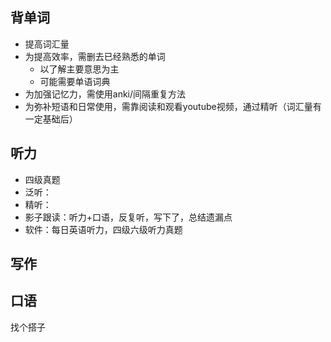 ## 背单词
- 提高词汇量
- 为提高效率，需删去已经熟悉的单词
	- 以了解主要意思为主
	- 可能需要单语词典
- 为加强记忆力，需使用anki/间隔重复方法
- 为弥补短语和日常使用，需靠阅读和观看youtube视频，通过精听（词汇量有一定基础后）
## 听力
- 四级真题
- 泛听：
- 精听：
- 影子跟读：听力+口语，反复听，写下了，总结遗漏点
- 软件：每日英语听力，四级六级听力真题
## 写作
## 口语
找个搭子